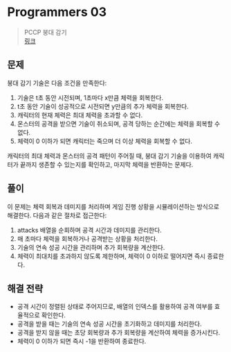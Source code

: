# Programmers 03

> PCCP 붕대 감기
> <br/>
> [링크](https://school.programmers.co.kr/learn/courses/30/lessons/250137)

## 문제

붕대 감기 기술은 다음 조건을 만족한다:

1. 기술은 t초 동안 시전되며, 1초마다 x만큼 체력을 회복한다.
2. t초 동안 기술이 성공적으로 시전되면 y만큼의 추가 체력을 회복한다.
3. 캐릭터의 현재 체력은 최대 체력을 초과할 수 없다.
4. 몬스터의 공격을 받으면 기술이 취소되며, 공격 당하는 순간에는 체력을 회복할 수 없다.
5. 체력이 0 이하가 되면 캐릭터는 죽으며 더 이상 체력을 회복할 수 없다.

캐릭터의 최대 체력과 몬스터의 공격 패턴이 주어질 때, 붕대 감기 기술을 이용하여 캐릭터가 끝까지 생존할 수 있는지를 확인하고, 마지막 체력을 반환하는 문제다.

## 풀이

이 문제는 체력 회복과 데미지를 처리하며 게임 진행 상황을 시뮬레이션하는 방식으로 해결한다. 다음과 같은 절차로 접근한다:

1. attacks 배열을 순회하며 공격 시간과 데미지를 관리한다.
2. 매 초마다 체력을 회복하거나 공격받는 상황을 처리한다.
3. 기술의 연속 성공 시간을 관리하며 추가 회복량을 계산한다.
4. 체력이 최대치를 초과하지 않도록 제한하며, 체력이 0 이하로 떨어지면 즉시 종료한다.

## 해결 전략

- 공격 시간이 정렬된 상태로 주어지므로, 배열의 인덱스를 활용하여 공격 여부를 효율적으로 확인한다.
- 공격을 받을 때는 기술의 연속 성공 시간을 초기화하고 데미지를 처리한다.
- 공격을 받지 않을 때는 초당 회복량과 추가 회복량을 계산하여 체력을 증가시킨다.
- 체력이 0 이하가 되면 즉시 -1을 반환하여 종료한다.